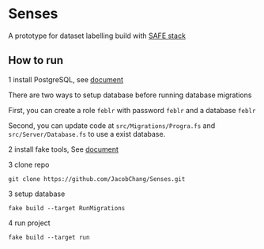 # Senses

A prototype for dataset labelling build with [SAFE stack](https://safe-stack.github.io/docs/)

## How to run

1 install PostgreSQL, see [document](https://www.postgresql.org/download/)

There are two ways to setup database before running database migrations

First, you can create a role `feblr` with password `feblr` and a database `feblr`

Second, you can update code at `src/Migrations/Progra.fs` and `src/Server/Database.fs` to
use a exist database.

2 install fake tools, See [document](https://fake.build/fake-gettingstarted.html)

3 clone repo

    git clone https://github.com/JacobChang/Senses.git

3 setup database

    fake build --target RunMigrations

4 run project

    fake build --target run
